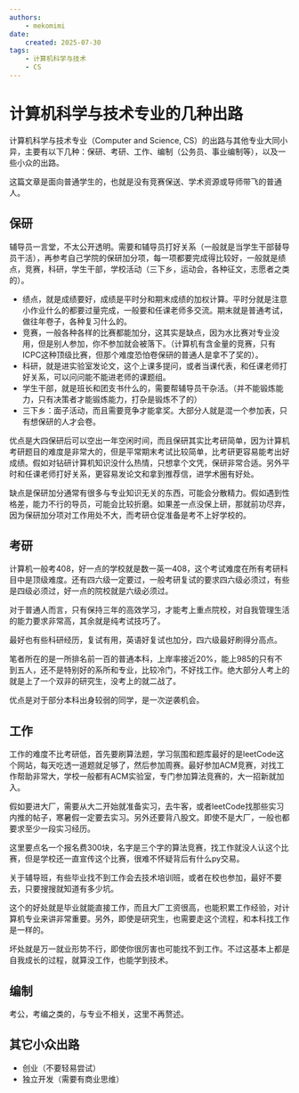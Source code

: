 ```yaml
---
authors:
    - mekomimi
date:
    created: 2025-07-30
tags:
    - 计算机科学与技术
    - CS
---
```


# 计算机科学与技术专业的几种出路

计算机科学与技术专业（Computer and Science, CS）的出路与其他专业大同小异，主要有以下几种：保研、考研、工作、编制（公务员、事业编制等），以及一些小众的出路。

<!-- more -->

这篇文章是面向普通学生的，也就是没有竞赛保送、学术资源或导师带飞的普通人。

## 保研

辅导员一言堂，不太公开透明。需要和辅导员打好关系（一般就是当学生干部替导员干活），再参考自己学院的保研加分项，每一项都要完成得比较好，一般就是绩点，竞赛，科研，学生干部，学校活动（三下乡，运动会，各种征文，志愿者之类的）。

- 绩点，就是成绩要好，成绩是平时分和期末成绩的加权计算。平时分就是注意小作业什么的都要过量完成，一般要和任课老师多交流。期末就是普通考试，做往年卷子，各种复习什么的。
- 竞赛，一般各种各样的比赛都能加分，这其实是缺点，因为水比赛对专业没用，但是别人参加，你不参加就会被落下。（计算机有含金量的竞赛，只有ICPC这种顶级比赛，但那个难度恐怕卷保研的普通人是拿不了奖的）。
- 科研，就是进实验室发论文，这个上课多提问，或者当课代表，和任课老师打好关系，可以问问能不能进老师的课题组。
- 学生干部，就是班长和团支书什么的，需要帮辅导员干杂活。（并不能锻炼能力，只有决策者才能锻炼能力，打杂是锻炼不了的）
- 三下乡：面子活动，而且需要竞争才能拿奖。大部分人就是混一个参加表，只有想保研的人才会卷。

优点是大四保研后可以空出一年空闲时间，而且保研其实比考研简单，因为计算机考研题目的难度是非常大的，但是平常期末考试比较简单，比考研更容易能考出好成绩。假如对钻研计算机知识没什么热情，只想拿个文凭，保研非常合适。另外平时和任课老师打好关系，更容易发论文和拿到推荐信，进学术圈有好处。

缺点是保研加分通常有很多与专业知识无关的东西，可能会分散精力。假如遇到性格差，能力不行的导员，可能会比较折磨。如果差一点没保上研，那就前功尽弃，因为保研加分项对工作用处不大，而考研仓促准备是考不上好学校的。

## 考研

计算机一般考408，好一点的学校就是数一英一408，这个考试难度在所有考研科目中是顶级难度。还有四六级一定要过，一般考研复试的要求四六级必须过，有些是四级必须过，好一点的院校就是六级必须过。

对于普通人而言，只有保持三年的高效学习，才能考上重点院校，对自我管理生活的能力要求非常高，其余就是纯考试技巧了。

最好也有些科研经历，复试有用，英语好复试也加分，四六级最好刷得分高点。

笔者所在的是一所排名前一百的普通本科，上岸率接近20%，能上985的只有不到五人，还不是特别好的系所和专业，比较冷门，不好找工作。绝大部分人考上的就是上了一个双非的研究生，没考上的就二战了。

优点是对于部分本科出身较弱的同学，是一次逆袭机会。


## 工作

工作的难度不比考研低，首先要刷算法题，学习氛围和题库最好的是leetCode这个网站，每天吃透一道题就足够了，然后参加周赛。最好参加ACM竞赛，对找工作帮助非常大，学校一般都有ACM实验室，专门参加算法竞赛的，大一招新就加入。

假如要进大厂，需要从大二开始就准备实习，去牛客，或者leetCode找那些实习内推的帖子，寒暑假一定要去实习。另外还要背八股文。即使不是大厂，一般也都要求至少一段实习经历。

这里要点名一个报名费300块，名字是三个字的算法竞赛，找工作就没人认这个比赛，但是学校还一直宣传这个比赛，很难不怀疑背后有什么py交易。

关于辅导班，有些毕业找不到工作会去技术培训班，或者在校也参加，最好不要去，只要搜搜就知道有多少坑。

这个的好处就是毕业就能直接工作，而且大厂工资很高，也能积累工作经验，对计算机专业来讲非常重要。另外，即使是研究生，也需要走这个流程，和本科找工作是一样的。

坏处就是万一就业形势不行，即使你很厉害也可能找不到工作。不过这基本上都是自我成长的过程，就算没工作，也能学到技术。

## 编制

考公，考编之类的，与专业不相关，这里不再赘述。

## 其它小众出路

- 创业（不要轻易尝试）
- 独立开发（需要有商业思维）

